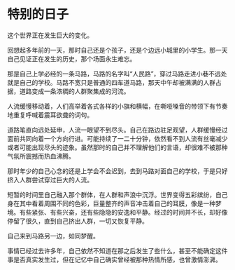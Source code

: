# 特别的日子


这个世界正在发生巨大的变化。

回想起多年前的一天，那时自己还是个孩子，还是个边远小城里的小学生。那一天自己见证正在发生的历史，那个场面永生难忘。

那是自己上学必经的一条马路，马路的名字叫“人民路”，穿过马路走进小巷不远处就是自己的学校。马路不宽只是普通的四车道马路，那天中午却被满满的人群占据，道路变成一条浓稠的人群聚集成的河流。

人流缓慢移动着，人们高举着各式各样的小旗和横幅，在嘶哑嗓音的带领下有节奏地重复呼喊着震耳欲聋的词句。

道路笔直向远处延申，人流一眼望不到尽头。自己在路边驻足观望，人群缓慢经过面前共同向着一个方向行进。可能持续了一二十分钟，依然看不到人流有丝毫减少或者可能出现尽头的迹象。虽然那时的自己并不理解他们的言语，却很难不被那种气氛所震撼而热血沸腾。

那时年少的自己心念的还是上学会不会迟到，去到马路对面自己的学校，于是只好挤入人群尝试穿过巨大的人流。

短暂的时间里自己融入那个群体，在人群和声浪中沉浮。世界变得五彩缤纷，自己身在其中看着周围不同的色彩，巨量整齐的声音冲击着自己的耳膜，像是一种梦境。有些紧张、有些兴奋，还有些隐隐的安逸和平静。经过的时间并不长，却好像停留了很久，直到自己挤出人群，一切又恢复平静。

自己来到马路另一边，如同梦醒。

事情已经过去许多年，自己依然不知道在那之后发生了些什么，甚至不能确定这件事是否真实发生过，但在记忆中自己确实曾经被那种热情所感，也曾激情澎湃。
